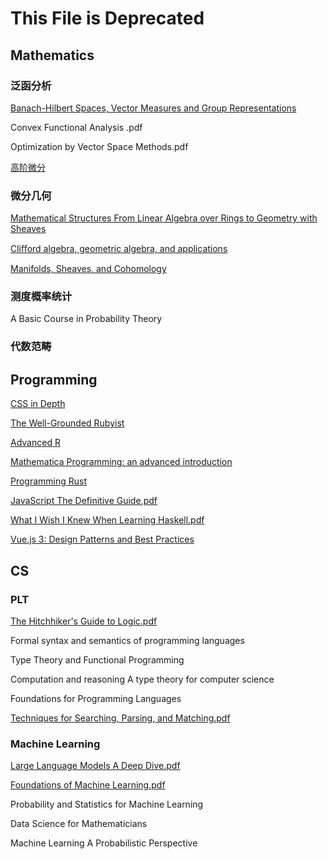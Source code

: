 # This File is Deprecated

## Mathematics

### 泛函分析

[Banach-Hilbert Spaces, Vector Measures and Group Representations](https://via.hypothes.is/https://raw.githack.com/StructSeeker/wodefile/main/Mathematics/Banach-Hilbert%20Spaces,%20Vector%20Measures%20and%20Group%20Representations.pdf)  

Convex Functional Analysis .pdf

Optimization by Vector Space Methods.pdf

[高阶微分](https://via.hypothes.is/https://raw.githack.com/StructSeeker/wodefile/main/Mathematics/%E9%AB%98%E9%98%B6%E5%BE%AE%E5%88%86%EF%BC%9A%E4%BB%8E%E5%85%A5%E9%97%A8%E5%88%B0%E6%94%BE%E5%BC%83%20%E5%88%98%E6%80%9D%E9%BD%90.pdf)

### 微分几何

[Mathematical Structures From Linear Algebra over Rings to Geometry with Sheaves](https://via.hypothes.is/https://raw.githack.com/StructSeeker/wodefile/main/Mathematics/Mathematical%20Structures%20From%20Linear%20Algebra%20over%20Rings%20to%20Geometry%20with%20Sheaves.pdf)

[Cliﬀord algebra, geometric algebra, and applications](https://via.hypothes.is/https://raw.githack.com/StructSeeker/wodefile/main/Mathematics/Clifford%20algebra,%20geometric%20algebra,%20and%20applications.pdf)  

[Manifolds, Sheaves, and Cohomology](https://via.hypothes.is/https://rawcdn.githack.com/StructSeeker/wodefile/1be0285432823a44b6ed7bf0f61bc43562605586/Mathematics/Manifolds,%20Sheaves,%20and%20Cohomology.pdf)  



### 测度概率统计

A Basic Course in Probability Theory 



### 代数范畴



### 

## Programming

[CSS in Depth](https://via.hypothes.is/https://raw.githack.com/StructSeeker/wodefile/main/Programming/CSS%20in%20Depth.pdf)

[The Well-Grounded Rubyist](https://via.hypothes.is/https://raw.githack.com/StructSeeker/wodefile/main/Programming/The%20Well-Grounded%20Rubyist.pdf)

[Advanced R](https://via.hypothes.is/https://raw.githack.com/StructSeeker/wodefile/main/Programming/Advanced%20R.pdf)

[Mathematica Programming: an advanced introduction](https://via.hypothes.is/https://raw.githack.com/StructSeeker/wodefile/main/Programming/Mathematica%20programming%20an%20advanced%20introduction.pdf)

[Programming Rust](https://via.hypothes.is/https://raw.githack.com/StructSeeker/wodefile/main/Programming/Programming%20Rust.pdf)

[JavaScript The Definitive Guide.pdf](https://via.hypothes.is/https://raw.githack.com/StructSeeker/wodefile/main/Programming/JavaScript%20The%20Definitive%20Guide.pdf)

[What I Wish I Knew When Learning Haskell.pdf](https://via.hypothes.is/https://raw.githack.com/StructSeeker/wodefile/main/Programming/What%20I%20Wish%20I%20Knew%20When%20Learning%20Haskell.pdf)  

[Vue.js 3: Design Patterns and Best Practices](https://via.hypothes.is/https://rawcdn.githack.com/StructSeeker/wodefile/82c939358ca261384a09f1dbe2600a0768461702/Programming/Vue.js%203%20Design%20Patterns%20and%20Best%20Practices.pdf)

## CS

### PLT

[The Hitchhiker's Guide to Logic.pdf](https://via.hypothes.is/https://raw.githack.com/StructSeeker/wodefile/main/CS/The%20Hitchhiker%27s%20Guide%20to%20Logic.pdf)

Formal syntax and semantics of programming languages

Type Theory and Functional Programming

Computation and reasoning A type theory for computer science

Foundations for Programming Languages



[Techniques for Searching, Parsing, and Matching.pdf](https://via.hypothes.is/https://raw.githack.com/StructSeeker/wodefile/main/CS/Techniques%20for%20Searching,%20Parsing,%20and%20Matching.pdf)

### Machine Learning

[Large Language Models A Deep Dive.pdf](https://via.hypothes.is/https://raw.githack.com/StructSeeker/wodefile/main/CS/Large%20Language%20Models%20A%20Deep%20Dive.pdf)

[Foundations of Machine Learning.pdf](https://via.hypothes.is/https://raw.githack.com/StructSeeker/wodefile/main/CS/Foundations%20of%20Machine%20Learning.pdf)

Probability and Statistics for Machine Learning

Data Science for Mathematicians

Machine Learning A Probabilistic Perspective
